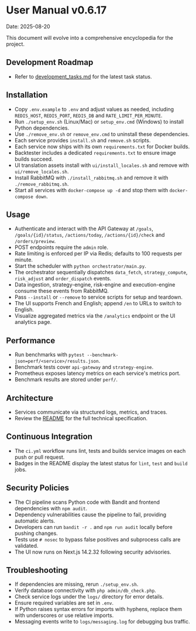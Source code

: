 # User Manual v0.6.17

Date: 2025-08-20

This document will evolve into a comprehensive encyclopedia for the project.

## Development Roadmap
- Refer to [development_tasks.md](development_tasks.md) for the latest task status.

## Installation
- Copy `.env.example` to `.env` and adjust values as needed, including `REDIS_HOST`, `REDIS_PORT`, `REDIS_DB` and `RATE_LIMIT_PER_MINUTE`.
- Run `./setup_env.sh` (Linux/Mac) or `setup_env.cmd` (Windows) to install Python dependencies.
- Use `./remove_env.sh` or `remove_env.cmd` to uninstall these dependencies.
- Each service provides `install.sh` and `remove.sh` scripts.
- Each service now ships with its own `requirements.txt` for Docker builds.
- Backtester includes a dedicated `requirements.txt` to ensure image builds succeed.
- UI translation assets install with `ui/install_locales.sh` and remove with `ui/remove_locales.sh`.
- Install RabbitMQ with `./install_rabbitmq.sh` and remove it with `./remove_rabbitmq.sh`.
- Start all services with `docker-compose up -d` and stop them with `docker-compose down`.

## Usage
- Authenticate and interact with the API Gateway at `/goals`, `/goals/{id}/status`, `/actions/today`, `/actions/{id}/check` and `/orders/preview`.
- POST endpoints require the `admin` role.
- Rate limiting is enforced per IP via Redis; defaults to 100 requests per minute.
- Start the scheduler with `python orchestrator/main.py`.
 - The orchestrator sequentially dispatches `data_fetch`, `strategy_compute`, `risk_adjust` and `order_dispatch` events.
 - Data ingestion, strategy-engine, risk-engine and execution-engine consume these events from RabbitMQ.
- Pass `--install` or `--remove` to service scripts for setup and teardown.
- The UI supports French and English; append `/en` to URLs to switch to English.
- Visualize aggregated metrics via the `/analytics` endpoint or the UI analytics page.

## Performance
- Run benchmarks with `pytest --benchmark-json=perf/<service>/results.json`.
- Benchmark tests cover `api-gateway` and `strategy-engine`.
- Prometheus exposes latency metrics on each service's metrics port.
- Benchmark results are stored under `perf/`.

## Architecture
- Services communicate via structured logs, metrics, and traces.
- Review the [README](README.md#6-architecture-technique) for the full technical specification.

## Continuous Integration
- The `ci.yml` workflow runs lint, tests and builds service images on each push or pull request.
- Badges in the README display the latest status for `lint`, `test` and `build` jobs.

## Security Policies
- The CI pipeline scans Python code with Bandit and frontend dependencies with `npm audit`.
- Dependency vulnerabilities cause the pipeline to fail, providing automatic alerts.
- Developers can run `bandit -r .` and `npm run audit` locally before pushing changes.
- Tests use `# nosec` to bypass false positives and subprocess calls are validated.
- The UI now runs on Next.js 14.2.32 following security advisories.

## Troubleshooting
- If dependencies are missing, rerun `./setup_env.sh`.
- Verify database connectivity with `php admin/db_check.php`.
- Check service logs under the `logs/` directory for error details.
- Ensure required variables are set in `.env`.
- If Python raises syntax errors for imports with hyphens, replace them with underscores or use relative imports.
- Messaging events write to `logs/messaging.log` for debugging bus traffic.


